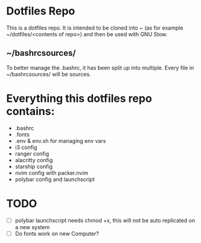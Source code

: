 # Dotfiles Repo
This is a dotfiles repo. It is intended to be cloned into ~ (as for example ~/dotfiles/\<contents of repo>) and then be used with GNU Stow.

## ~/bashrcsources/
To better manage the .bashrc, it has been split up into multiple.
Every file in ~/bashrcsources/ will be sources.

# Everything this dotfiles repo contains:
- .bashrc
- .fonts
- .env & env.sh for managing env vars
- i3 config
- ranger config
- alacritty config
- starship config
- nvim config with packer.nvim 
- polybar config and launchscript

# TODO
- [ ] polybar launchscript needs chmod +x, this will not be auto replicated on a new system
- [ ] Do fonts work on new Computer?
